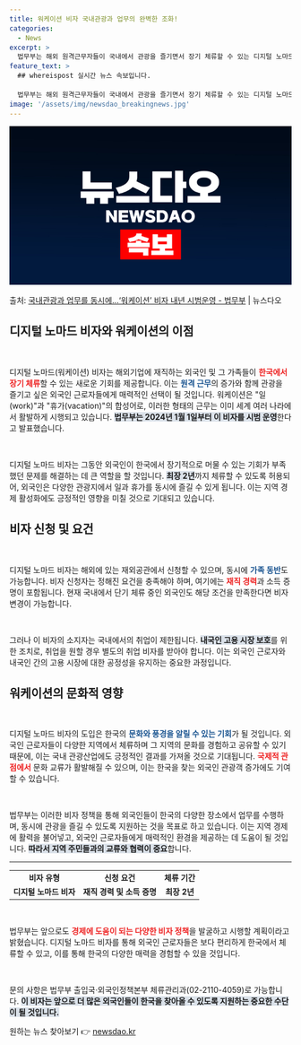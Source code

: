 ```yaml
---
title: 워케이션 비자 국내관광과 업무의 완벽한 조화!
categories:
  - News
excerpt: >
  법무부는 해외 원격근무자들이 국내에서 관광을 즐기면서 장기 체류할 수 있는 디지털 노마드(워케이션) 비자를 …
feature_text: >
  ## whereispost 실시간 뉴스 속보입니다.

  법무부는 해외 원격근무자들이 국내에서 관광을 즐기면서 장기 체류할 수 있는 디지털 노마드(워케이션) 비자를 …
image: '/assets/img/newsdao_breakingnews.jpg'
---
```


![뉴스다오 속보](/assets/img/newsdao_breakingnews.jpg)

<p>출처: <a href="https://newsdao.kr/2904" rel="dofollow">국내관광과 업무를 동시에…‘워케이션’ 비자 내년 시범운영 - 법무부</a> | 뉴스다오</p>

<h2 data-ke-size="size26">디지털 노마드 비자와 워케이션의 이점</h2>

<p data-ke-size="size16">&nbsp;</p>

디지털 노마드(워케이션) 비자는 해외기업에 재직하는 외국인 및 그 가족들이 <b><span style="color: #ee2323;">한국에서 장기 체류</span></b>할 수 있는 새로운 기회를 제공합니다. 이는 <b><span style="color: #1a5490;">원격 근무</span></b>의 증가와 함께 관광을 즐기고 싶은 외국인 근로자들에게 매력적인 선택이 될 것입니다. 워케이션은 "일(work)"과 "휴가(vacation)"의 합성어로, 이러한 형태의 근무는 이미 세계 여러 나라에서 활발하게 시행되고 있습니다. <b><span style="background-color: #21538527;">법무부는 2024년 1월 1일부터 이 비자를 시범 운영</span></b>한다고 발표했습니다.

<p data-ke-size="size16">&nbsp;</p>

디지털 노마드 비자는 그동안 외국인이 한국에서 장기적으로 머물 수 있는 기회가 부족했던 문제를 해결하는 데 큰 역할을 할 것입니다. <b><span style="background-color: #21538527;">최장 2년</span></b>까지 체류할 수 있도록 허용되어, 외국인은 다양한 관광지에서 일과 휴가를 동시에 즐길 수 있게 됩니다. 이는 지역 경제 활성화에도 긍정적인 영향을 미칠 것으로 기대되고 있습니다.

<h2 data-ke-size="size26">비자 신청 및 요건</h2>

<p data-ke-size="size16">&nbsp;</p>

디지털 노마드 비자는 해외에 있는 재외공관에서 신청할 수 있으며, 동시에 <b><span style="color: #1a5490;">가족 동반</span></b>도 가능합니다. 비자 신청자는 정해진 요건을 충족해야 하며, 여기에는 <b><span style="color: #ee2323;">재직 경력</span></b>과 소득 증명이 포함됩니다. 현재 국내에서 단기 체류 중인 외국인도 해당 조건을 만족한다면 비자 변경이 가능합니다.

<p data-ke-size="size16">&nbsp;</p>

그러나 이 비자의 소지자는 국내에서의 취업이 제한됩니다. <b><span style="background-color: #21538527;">내국인 고용 시장 보호</span></b>를 위한 조치로, 취업을 원할 경우 별도의 취업 비자를 받아야 합니다. 이는 외국인 근로자와 내국인 간의 고용 시장에 대한 공정성을 유지하는 중요한 과정입니다.

<h2 data-ke-size="size26">워케이션의 문화적 영향</h2>

<p data-ke-size="size16">&nbsp;</p>

디지털 노마드 비자의 도입은 한국의 <b><span style="color: #1a5490;">문화와 풍경을 알릴 수 있는 기회</span></b>가 될 것입니다. 외국인 근로자들이 다양한 지역에서 체류하며 그 지역의 문화를 경험하고 공유할 수 있기 때문에, 이는 국내 관광산업에도 긍정적인 결과를 가져올 것으로 기대됩니다. <b><span style="color: #ee2323;">국제적 관점에서</span></b> 문화 교류가 활발해질 수 있으며, 이는 한국을 찾는 외국인 관광객 증가에도 기여할 수 있습니다.

<p data-ke-size="size16">&nbsp;</p>

법무부는 이러한 비자 정책을 통해 외국인들이 한국의 다양한 장소에서 업무를 수행하며, 동시에 관광을 즐길 수 있도록 지원하는 것을 목표로 하고 있습니다. 이는 지역 경제에 활력을 불어넣고, 외국인 근로자들에게 매력적인 환경을 제공하는 데 도움이 될 것입니다. <b><span style="background-color: #21538527;">따라서 지역 주민들과의 교류와 협력이 중요</span></b>합니다.

<hr>

<table style="width: 100%;">
  <tr>
    <td style="text-align: center; height: 17px;"><b>비자 유형</b></td>
    <td style="text-align: center; height: 17px;"><b>신청 요건</b></td>
    <td style="text-align: center; height: 17px;"><b>체류 기간</b></td>
  </tr>
  <tr>
    <td style="text-align: center; height: 17px;"><b>디지털 노마드 비자</b></td>
    <td style="text-align: center; height: 17px;"><b>재직 경력 및 소득 증명</b></td>
    <td style="text-align: center; height: 17px;"><b>최장 2년</b></td>
  </tr>
</table>

<p data-ke-size="size16">&nbsp;</p>

법무부는 앞으로도 <b><span style="color: #ee2323;">경제에 도움이 되는 다양한 비자 정책</span></b>을 발굴하고 시행할 계획이라고 밝혔습니다. 디지털 노마드 비자를 통해 외국인 근로자들은 보다 편리하게 한국에서 체류할 수 있고, 이를 통해 한국의 다양한 매력을 경험할 수 있을 것입니다.

<p data-ke-size="size16">&nbsp;</p>

문의 사항은 법무부 출입국·외국인정책본부 체류관리과(02-2110-4059)로 가능합니다. <b><span style="background-color: #21538527;">이 비자는 앞으로 더 많은 외국인들이 한국을 찾아올 수 있도록 지원하는 중요한 수단이 될 것입니다.</span></b> 

원하는 뉴스 찾아보기 👉 <a href="https://newsdao.kr" rel="dofollow">newsdao.kr</a>


